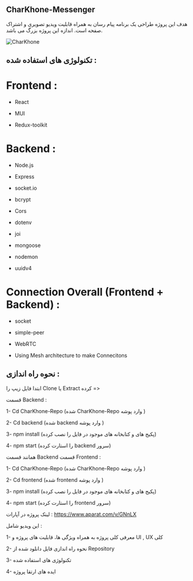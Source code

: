 ## CharKhone-Messenger

هدف این پروژه طراحی یک برنامه پیام رسان به همراه قابلیت ویدیو تصویری و اشتراک صفحه است. اندازه این پروژه بزرگ می باشد.
                                                                 
![CharKhone](https://github.com/SO-K-T/CharKhone-Messenger/assets/97173694/20049401-7c1b-4c01-b863-6a8ce14a4677)


## تکنولوژی های استفاده شده :

# Frontend :  
 																		
- React 
  
- MUI
  
- Redux-toolkit
  







# Backend :

- Node.js
 
- Express

- socket.io
 
- bcrypt
 
- Cors
 
- dotenv
 
- joi

- mongoose

- nodemon

- uuidv4



# Connection Overall (Frontend + Backend) :

- socket

- simple-peer

- WebRTC

- Using Mesh architecture to make Connecitons



 
## نحوه راه اندازی :

 ابتدا فایل زیپ  را Clone یا Extract کرده  => 

قسمت Backend :

 1- Cd CharKhone-Repo (شده CharKhone-Repo وارد پوشه )

 2- Cd backend (شده backend وارد پوشه )

 3- npm install  (پکیج های و کتابخانه های موجود در فایل را نصب کرده)
 
 4- npm start (را استارت کرده backend سرور)
 


همانند قسمت Backend
قسمت Frontend :

 1- Cd CharKhone-Repo (شده CharKhone-Repo وارد پوشه )

 2- Cd frontend (شده frontend وارد پوشه )

 3- npm install  (پکیج های و کتابخانه های موجود در فایل را نصب کرده)
 
 4- npm start (را استارت کرده frontend سرور)


لینک پروژه در آپارات :
https://www.aparat.com/v/GNnLX

این ویدیو شامل :

1- معرفی کلی پروژه به همراه ویژگی ها، قابلیت های پروژه و UI , UX کلی 

2- نحوه راه اندازی فایل دانلود شده از Repository

3- تکنولوژی های استفاده شده

4- ایده های ارتقا پروژه 
